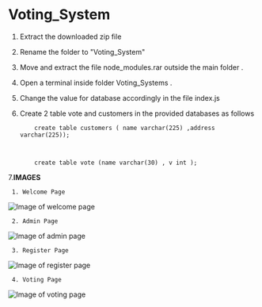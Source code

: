 # Voting_System

1. Extract the downloaded zip file
2. Rename the folder to "Voting_System"
3. Move and extract the file node_modules.rar outside the main folder . 
4. Open a terminal inside folder Voting_Systems . 
5. Change the value for database accordingly in the file index.js
6. Create 2 table vote and customers in the provided  databases as follows
         
           create table customers ( name varchar(225) ,address varchar(225));
          
           
           
           create table vote (name varchar(30) , v int );
           

7.**IMAGES**

     1. Welcome Page
 ![Image of welcome page](https://github.com/psjishnu/test2/blob/master/welcome.png)
      
     2. Admin Page
 ![Image of admin page](https://github.com/psjishnu/test2/blob/master/admin.png)
 
     3. Register Page
 ![Image of register page](https://github.com/psjishnu/test2/blob/master/register.png)
 
     4. Voting Page
 ![Image of voting page](https://github.com/psjishnu/test2/blob/master/vote.png)

          
           


